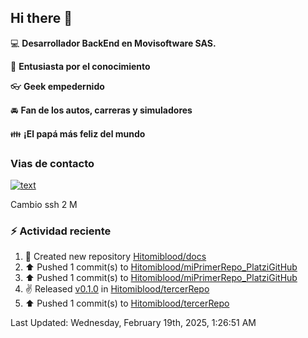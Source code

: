 ## Hi there 👋

:computer: **Desarrollador BackEnd en Movisoftware SAS.**

:pencil: **Entusiasta por el conocimiento**

:eyeglasses: **Geek empedernido**

:oncoming_automobile: **Fan de los autos, carreras y simuladores**

:family: **¡El papá más feliz del mundo**

### Vias de contacto

[![text](https://img.shields.io/badge/LinkedIn-0077B5?style=for-the-badge&logo=linkedin&logoColor=white)](https://www.linkedin.com/in/miguel-santiago-g%C3%B3mez-su%C3%A1rez-83275420b/)

Cambio ssh 2 M

### :zap: Actividad reciente
<!--RECENT_ACTIVITY:start-->
1. 📔 Created new repository [Hitomiblood/docs](https://github.com/Hitomiblood/docs)<br>
2. ⬆️ Pushed 1 commit(s) to [Hitomiblood/miPrimerRepo_PlatziGitHub](https://github.com/Hitomiblood/miPrimerRepo_PlatziGitHub)<br>
3. ⬆️ Pushed 1 commit(s) to [Hitomiblood/miPrimerRepo_PlatziGitHub](https://github.com/Hitomiblood/miPrimerRepo_PlatziGitHub)<br>
4. ✌️ Released [v0.1.0](https://github.com/Hitomiblood/tercerRepo/releases/tag/v0.1.0) in [Hitomiblood/tercerRepo](https://github.com/Hitomiblood/tercerRepo)<br>
5. ⬆️ Pushed 1 commit(s) to [Hitomiblood/tercerRepo](https://github.com/Hitomiblood/tercerRepo)<br>
<!--RECENT_ACTIVITY:end-->
<!--RECENT_ACTIVITY:last_update-->
Last Updated: Wednesday, February 19th, 2025, 1:26:51 AM
<!--RECENT_ACTIVITY:last_update_end-->
